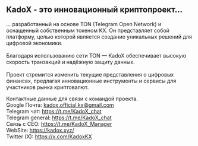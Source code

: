 ## KadoX - это инновационный криптопроект...
... разработанный на основе TON (Telegram Open Network) и оснащенный собственным токеном KX.
Он представляет собой платформу, целью которой является создание уникальных решений для цифровой экономики. <br><br>
Благодаря использованию сети TON — KadoX обеспечивает высокую скорость транзакций и надёжную защиту данных. <br><br>
Проект стремится изменить текущие представления о цифровых финансах, предлагая инновационные инструменты и сервисы для участников рынка криптовалют.

Контактные данные для связи с командой проекта.
<br>
Google Почта: kadox.official.kx@gmail.com
<br>
Telegram чат: https://t.me/KadoX_chat
<br>
Telegram general:
https://t.me/KadoX_chat
<br>
Связь с CEO: https://t.me/KadoX_Manager
<br>
WebSite:
https://kadox.xyz/
<br>
Twitter (X):
https://x.com/KadoxKX
